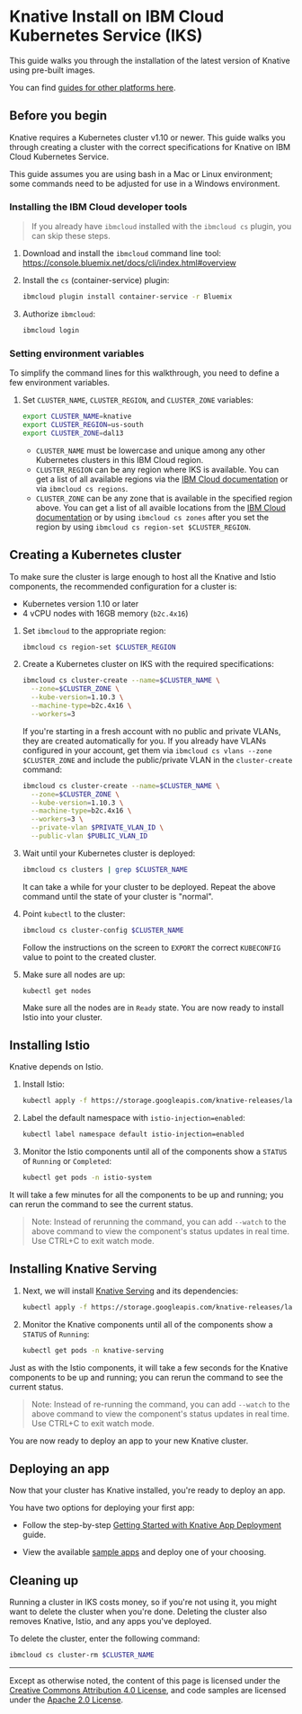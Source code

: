 # Knative Install on IBM Cloud Kubernetes Service (IKS)

This guide walks you through the installation of the latest version of Knative
using pre-built images.

You can find [guides for other platforms here](README.md).

## Before you begin

Knative requires a Kubernetes cluster v1.10 or newer. This guide walks you
through creating a cluster with the correct specifications for Knative on IBM
Cloud Kubernetes Service.

This guide assumes you are using bash in a Mac or Linux environment; some
commands need to be adjusted for use in a Windows environment.

### Installing the IBM Cloud developer tools

> If you already have `ibmcloud` installed with the `ibmcloud cs` plugin, you
> can skip these steps.

1.  Download and install the `ibmcloud` command line tool:
    https://console.bluemix.net/docs/cli/index.html#overview

1.  Install the `cs` (container-service) plugin:
    ```bash
    ibmcloud plugin install container-service -r Bluemix
    ```
1.  Authorize `ibmcloud`:
    ```bash
    ibmcloud login
    ```

### Setting environment variables

To simplify the command lines for this walkthrough, you need to define a few
environment variables.

1.  Set `CLUSTER_NAME`, `CLUSTER_REGION`, and `CLUSTER_ZONE` variables:

    ```bash
    export CLUSTER_NAME=knative
    export CLUSTER_REGION=us-south
    export CLUSTER_ZONE=dal13
    ```

    - `CLUSTER_NAME` must be lowercase and unique among any other Kubernetes
      clusters in this IBM Cloud region.
    - `CLUSTER_REGION` can be any region where IKS is available. You can get a
      list of all available regions via the
      [IBM Cloud documentation](https://console.bluemix.net/docs/containers/cs_regions.html#regions-and-zones)
      or via `ibmcloud cs regions`.
    - `CLUSTER_ZONE` can be any zone that is available in the specified region
      above. You can get a list of all avaible locations from the
      [IBM Cloud documentation](https://console.bluemix.net/docs/containers/cs_regions.html#zones)
      or by using `ibmcloud cs zones` after you set the region by using
      `ibmcloud cs region-set $CLUSTER_REGION`.

## Creating a Kubernetes cluster

To make sure the cluster is large enough to host all the Knative and Istio
components, the recommended configuration for a cluster is:

- Kubernetes version 1.10 or later
- 4 vCPU nodes with 16GB memory (`b2c.4x16`)

1.  Set `ibmcloud` to the appropriate region:
    ```bash
    ibmcloud cs region-set $CLUSTER_REGION
    ```
1.  Create a Kubernetes cluster on IKS with the required specifications:

    ```bash
    ibmcloud cs cluster-create --name=$CLUSTER_NAME \
      --zone=$CLUSTER_ZONE \
      --kube-version=1.10.3 \
      --machine-type=b2c.4x16 \
      --workers=3
    ```

    If you're starting in a fresh account with no public and private VLANs, they
    are created automatically for you. If you already have VLANs configured
    in your account, get them via `ibmcloud cs vlans --zone $CLUSTER_ZONE` and
    include the public/private VLAN in the `cluster-create` command:

    ```bash
    ibmcloud cs cluster-create --name=$CLUSTER_NAME \
      --zone=$CLUSTER_ZONE \
      --kube-version=1.10.3 \
      --machine-type=b2c.4x16 \
      --workers=3 \
      --private-vlan $PRIVATE_VLAN_ID \
      --public-vlan $PUBLIC_VLAN_ID
    ```

1.  Wait until your Kubernetes cluster is deployed:

    ```bash
    ibmcloud cs clusters | grep $CLUSTER_NAME
    ```

    It can take a while for your cluster to be deployed. Repeat the above
    command until the state of your cluster is "normal".

1.  Point `kubectl` to the cluster:

    ```bash
    ibmcloud cs cluster-config $CLUSTER_NAME
    ```

    Follow the instructions on the screen to `EXPORT` the correct `KUBECONFIG` value
    to point to the created cluster.

1.  Make sure all nodes are up:

    ```
    kubectl get nodes
    ```

    Make sure all the nodes are in `Ready` state. You are now ready to install Istio
    into your cluster.

## Installing Istio

Knative depends on Istio.

1.  Install Istio:
    ```bash
    kubectl apply -f https://storage.googleapis.com/knative-releases/latest/istio.yaml
    ```
1.  Label the default namespace with `istio-injection=enabled`:
    ```bash
    kubectl label namespace default istio-injection=enabled
    ```
1.  Monitor the Istio components until all of the components show a `STATUS` of
    `Running` or `Completed`:
    ```bash
    kubectl get pods -n istio-system
    ```

It will take a few minutes for all the components to be up and running; you can
rerun the command to see the current status.

> Note: Instead of rerunning the command, you can add `--watch` to the above
> command to view the component's status updates in real time. Use CTRL+C to
> exit watch mode.

## Installing Knative Serving

1.  Next, we will install [Knative Serving](https://github.com/knative/serving)
    and its dependencies:
    ```bash
    kubectl apply -f https://storage.googleapis.com/knative-releases/latest/release.yaml
    ```
1.  Monitor the Knative components until all of the components show a `STATUS`
    of `Running`:
    ```bash
    kubectl get pods -n knative-serving
    ```

Just as with the Istio components, it will take a few seconds for the Knative
components to be up and running; you can rerun the command to see the current
status.

> Note: Instead of re-running the command, you can add `--watch` to the above
> command to view the component's status updates in real time. Use CTRL+C to
> exit watch mode.

You are now ready to deploy an app to your new Knative cluster.

## Deploying an app

Now that your cluster has Knative installed, you're ready to deploy an app.

You have two options for deploying your first app:

- Follow the step-by-step
  [Getting Started with Knative App Deployment](getting-started-knative-app.md)
  guide.

- View the available [sample apps](../serving/samples) and deploy one of your
  choosing.

## Cleaning up

Running a cluster in IKS costs money, so if you're not using it, you might
want to delete the cluster when you're done. Deleting the cluster also removes
Knative, Istio, and any apps you've deployed.

To delete the cluster, enter the following command:

```bash
ibmcloud cs cluster-rm $CLUSTER_NAME
```

---

Except as otherwise noted, the content of this page is licensed under the
[Creative Commons Attribution 4.0 License](https://creativecommons.org/licenses/by/4.0/),
and code samples are licensed under the
[Apache 2.0 License](https://www.apache.org/licenses/LICENSE-2.0).
